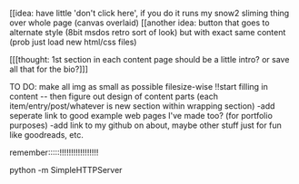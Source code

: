  [[idea: have little 'don't click here', if you do it runs my snow2 sliming thing over whole page (canvas overlaid)
    [[another idea: button that goes to alternate style (8bit msdos retro sort of look) but with exact same content (prob just load new html/css files)



[[[thought: 1st section in each content page should be a little intro?  or save all that for the bio?]]]




TO DO: 
make all img as small as possible filesize-wise
!!start filling in content -- then figure out design of content parts (each item/entry/post/whatever is new section within wrapping section)
-add seperate link to good example web pages I've made too? (for portfolio purposes)
-add link to my github on about, maybe other stuff just for fun like goodreads, etc.



remember:::::!!!!!!!!!!!!!!!!!

  python -m SimpleHTTPServer